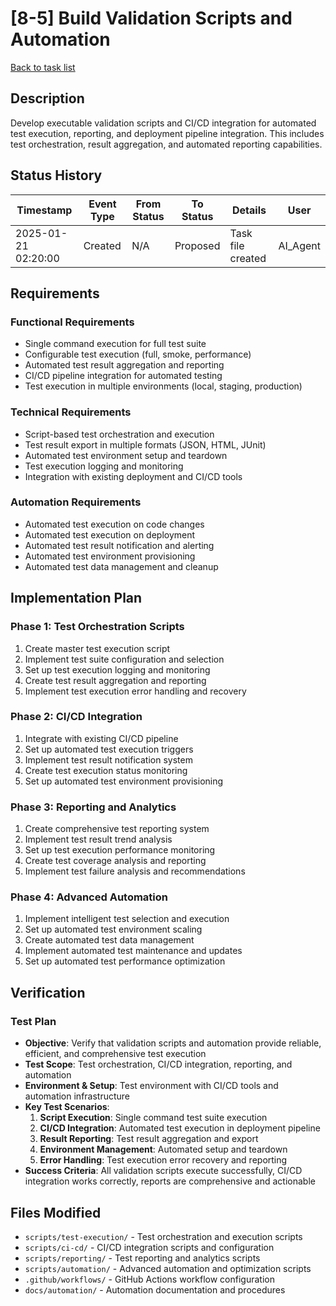 # [8-5] Build Validation Scripts and Automation

[Back to task list](./tasks.md)

## Description

Develop executable validation scripts and CI/CD integration for automated test execution, reporting, and deployment pipeline integration. This includes test orchestration, result aggregation, and automated reporting capabilities.

## Status History

| Timestamp | Event Type | From Status | To Status | Details | User |
|-----------|------------|-------------|-----------|---------|------|
| 2025-01-21 02:20:00 | Created | N/A | Proposed | Task file created | AI_Agent |

## Requirements

### Functional Requirements
- Single command execution for full test suite
- Configurable test execution (full, smoke, performance)
- Automated test result aggregation and reporting
- CI/CD pipeline integration for automated testing
- Test execution in multiple environments (local, staging, production)

### Technical Requirements
- Script-based test orchestration and execution
- Test result export in multiple formats (JSON, HTML, JUnit)
- Automated test environment setup and teardown
- Test execution logging and monitoring
- Integration with existing deployment and CI/CD tools

### Automation Requirements
- Automated test execution on code changes
- Automated test execution on deployment
- Automated test result notification and alerting
- Automated test environment provisioning
- Automated test data management and cleanup

## Implementation Plan

### Phase 1: Test Orchestration Scripts
1. Create master test execution script
2. Implement test suite configuration and selection
3. Set up test execution logging and monitoring
4. Create test result aggregation and reporting
5. Implement test execution error handling and recovery

### Phase 2: CI/CD Integration
1. Integrate with existing CI/CD pipeline
2. Set up automated test execution triggers
3. Implement test result notification system
4. Create test execution status monitoring
5. Set up automated test environment provisioning

### Phase 3: Reporting and Analytics
1. Create comprehensive test reporting system
2. Implement test result trend analysis
3. Set up test execution performance monitoring
4. Create test coverage analysis and reporting
5. Implement test failure analysis and recommendations

### Phase 4: Advanced Automation
1. Implement intelligent test selection and execution
2. Set up automated test environment scaling
3. Create automated test data management
4. Implement automated test maintenance and updates
5. Set up automated test performance optimization

## Verification

### Test Plan
- **Objective**: Verify that validation scripts and automation provide reliable, efficient, and comprehensive test execution
- **Test Scope**: Test orchestration, CI/CD integration, reporting, and automation
- **Environment & Setup**: Test environment with CI/CD tools and automation infrastructure
- **Key Test Scenarios**:
  1. **Script Execution**: Single command test suite execution
  2. **CI/CD Integration**: Automated test execution in deployment pipeline
  3. **Result Reporting**: Test result aggregation and export
  4. **Environment Management**: Automated setup and teardown
  5. **Error Handling**: Test execution error recovery and reporting
- **Success Criteria**: All validation scripts execute successfully, CI/CD integration works correctly, reports are comprehensive and actionable

## Files Modified

- `scripts/test-execution/` - Test orchestration and execution scripts
- `scripts/ci-cd/` - CI/CD integration scripts and configuration
- `scripts/reporting/` - Test reporting and analytics scripts
- `scripts/automation/` - Advanced automation and optimization scripts
- `.github/workflows/` - GitHub Actions workflow configuration
- `docs/automation/` - Automation documentation and procedures
